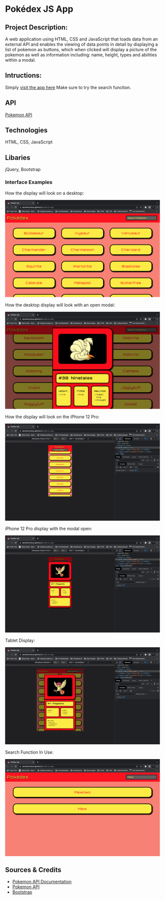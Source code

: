 # Pokédex JS App 

##  Project Description: 

A web application using HTML, CSS and JavaScript that loads data from an external API and enables the viewing of data points in detail by displaying a list of pokemon as buttons, which when clicked will display a picture of the pokemon as well as information including: name, height, types and abilities within a modal.

## Intructions: 

Simply [visit the app here](https://davidrmcintyre.github.io/simple-js-app/)
Make sure to try the search function.

## API

[Pokemon API](https://pokeapi.co/api/v2/pokemon/?limit=151)

## Technologies

HTML, CSS, JavaScript

## Libaries

jQuery, Bootstrap

### Interface Examples

How the display will look on a desktop:

![Desktop Interface](/Desktop-interface.png)

How the desktop display will look with an open modal:

![Desktop Open Modal Display](/desptop-interface-modal-open.png)

How the display will look on the iPhone 12 Pro:

![Iphone 12 Pro Interface Display](/mobile-interface.png)

iPhone 12 Pro display with the modal open:

![Iphone 12 Pro Display with open Modal](/mobile-interface-modal-open.png)

Tablet Display:

![Display on Tablet](/tablet-interface-modal-open.png)

Search Function In Use:

![The Search Function In Use](/search-function.png)

## Sources & Credits

* [Pokemon API Documentation](https://pokeapi.co/docs/v2)
* [Pokemon API](https://pokeapi.co/api/v2/pokemon/?limit=151)
* [Bootstrap](https://getbootstrap.com/docs/5.3/getting-started/introduction/)





